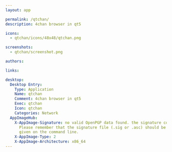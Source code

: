 ```yaml
---
layout: app

permalink: /qtchan/
description: 4chan browser in qt5

icons:
  - qtchan/icons/48x48/qtchan.png

screenshots:
  - qtchan/screenshot.png

authors:

links:

desktop:
  Desktop Entry:
    Type: Application
    Name: qtchan
    Comment: 4chan browser in qt5
    Exec: qtchan
    Icon: qtchan
    Categories: Network
  AppImageHub:
    X-AppImage-Signature: no valid OpenPGP data found. the signature could not be verified.
      Please remember that the signature file (.sig or .asc) should be the first file
      given on the command line.
    X-AppImage-Type: 2
    X-AppImage-Architecture: x86_64
---
```

